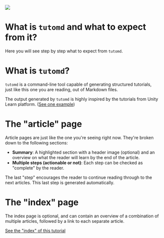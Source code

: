 ![](search:tutorial)

# What is `tutomd` and what to expect from it?

Here you will see step by step what to expect from `tutomd`.

# What is `tutomd`?

`tutomd` is a command-line tool capable of generating structured tutorials, just like this one you are reading, out of Markdown files.

The output generated by `tutomd` is highly inspired by the tutorials from Unity Learn platform. ([See one example](https://learn.unity.com/tutorial/about-unity-visual-scripting))

# The "article" page

Article pages are just like the one you're seeing right now. They're broken down to the following sections:

- **Summary**: A highlighted section with a header image (optional) and an overview on what the reader will learn by the end of the article.
- **Multiple steps (actionable or not)**: Each step can be checked as "complete" by the reader.

The last "step" encourages the reader to continue reading through to the next articles. This last step is generated automatically.

# The "index" page

The index page is optional, and can contain an overview of a combination of multiple articles, followed by a link to each separate article.

[See the "index" of this tutorial](index.html)